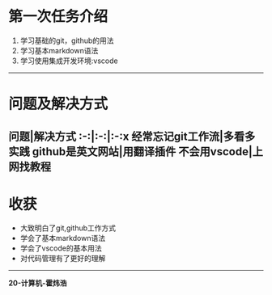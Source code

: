 # 第一次任务介绍
1. 学习基础的git，github的用法
2. 学习基本markdown语法
3. 学习使用集成开发环境:vscode
---
# 问题及解决方式
问题|解决方式
:-:|:-:|:-:x
经常忘记git工作流|多看多实践
github是英文网站|用翻译插件
不会用vscode|上网找教程
---
# 收获
- 大致明白了git,github工作方式
- 学会了基本markdown语法
- 学会了vscode的基本用法
- 对代码管理有了更好的理解
---
**20-计算机-霍炜浩**
